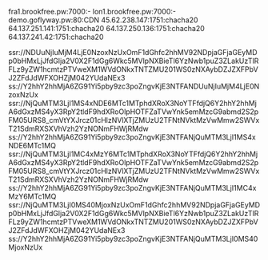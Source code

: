 fra1.brookfree.pw:7000:-
lon1.brookfree.pw:7000:-
demo.goflyway.pw:80:CDN
45.62.238.147:1751:chacha20
64.137.251.141:1751:chacha20
64.137.250.136:1751:chacha20
64.137.241.42:1751:chacha20
 
ssr://NDUuNjIuMjM4LjE0NzoxNzUxOmF1dGhfc2hhMV92NDpjaGFjaGEyMDp0bHMxLjJfdGlja2V0X2F1dGg6Wkc5MVlpNXBieTl6YzNwb1puZ3ZLakUzTlRFLz9yZW1hcmtzPTVweXM1WVdONkxTNTZMU201WS0zNXAybDZJZXFPbVJ2ZFdJdWFXOHZjM042YUdaNEx3
ss://Y2hhY2hhMjA6ZG91Yi5pby9zc3poZngvKjE3NTFANDUuNjIuMjM4LjE0NzoxNzUx
ssr://NjQuMTM3LjI1MS4xNDE6MTc1MTphdXRoX3NoYTFfdjQ6Y2hhY2hhMjA6dGxzMS4yX3RpY2tldF9hdXRoOlpHOTFZaTVwYnk5emMzcG9abmd2S2pFM05URS8_cmVtYXJrcz01cHlzNVlXTjZMUzU2TFNtNVktMzVwMmw2SWVxT21SdmRXSXVhVzh2YzNONmFHWjRMdw
ss://Y2hhY2hhMjA6ZG91Yi5pby9zc3poZngvKjE3NTFANjQuMTM3LjI1MS4xNDE6MTc1MQ
ssr://NjQuMTM3LjI1MC4xMzY6MTc1MTphdXRoX3NoYTFfdjQ6Y2hhY2hhMjA6dGxzMS4yX3RpY2tldF9hdXRoOlpHOTFZaTVwYnk5emMzcG9abmd2S2pFM05URS8_cmVtYXJrcz01cHlzNVlXTjZMUzU2TFNtNVktMzVwMmw2SWVxT21SdmRXSXVhVzh2YzNONmFHWjRMdw
ss://Y2hhY2hhMjA6ZG91Yi5pby9zc3poZngvKjE3NTFANjQuMTM3LjI1MC4xMzY6MTc1MQ
ssr://NjQuMTM3LjI0MS40MjoxNzUxOmF1dGhfc2hhMV92NDpjaGFjaGEyMDp0bHMxLjJfdGlja2V0X2F1dGg6Wkc5MVlpNXBieTl6YzNwb1puZ3ZLakUzTlRFLz9yZW1hcmtzPTVweXM1WVdONkxTNTZMU201WS0zNXAybDZJZXFPbVJ2ZFdJdWFXOHZjM042YUdaNEx3
ss://Y2hhY2hhMjA6ZG91Yi5pby9zc3poZngvKjE3NTFANjQuMTM3LjI0MS40MjoxNzUx
 
